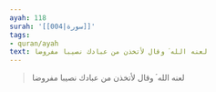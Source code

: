 ```yaml
---
ayah: 118
surah: '[[004|سورة]]'
tags:
- quran/ayah
text: لعنه الله ۘ وقال لأتخذن من عبادك نصيبا مفروضا
---
```

> لعنه الله ۘ وقال لأتخذن من عبادك نصيبا مفروضا
